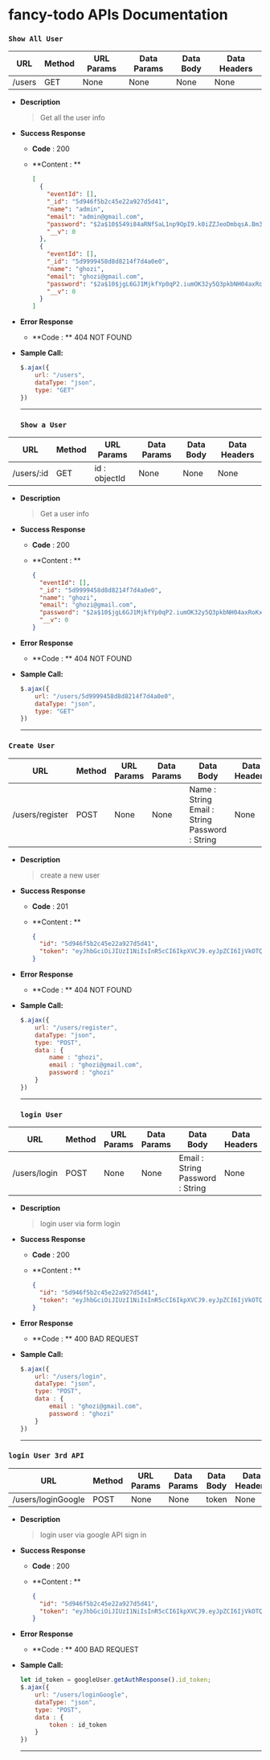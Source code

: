 # fancy-todo APIs Documentation

### `Show All User`

| URL    | Method | URL Params | Data Params | Data Body | Data Headers |
| ------ | ------ | ---------- | ----------- | --------- | ------------ |
| /users | GET    | None       | None        | None      | None         |

- **Description**

  > Get all the user info

- **Success Response**

  - **Code** : 200

  - **Content : **

    ```json
    [
      {
        "eventId": [],
        "_id": "5d946f5b2c45e22a927d5d41",
        "name": "admin",
        "email": "admin@gmail.com",
        "password": "$2a$10$549i84aRNfSaL1np9OpI9.k0iZZJeoDmbqsA.Bm3EnpllDRsuvCc.",
        "__v": 0
      },
      {
        "eventId": [],
        "_id": "5d9999458d8d8214f7d4a0e0",
        "name": "ghozi",
        "email": "ghozi@gmail.com",
        "password": "$2a$10$jgL6GJ1MjkfYp0qP2.iumOK32y5Q3pkbNH04axRoKxrdUIGRV.XDm",
        "__v": 0
      }
    ] 
    ```
  
- **Error Response**

  - **Code : ** 404 NOT FOUND

- **Sample Call:**

  ```javascript
  $.ajax({
      url: "/users",
      dataType: "json",
      type: "GET"
  })
  ```
  ------
  
  ### `Show a User`

| URL        | Method | URL Params    | Data Params | Data Body | Data Headers |
| ---------- | ------ | ------------- | ----------- | --------- | ------------ |
| /users/:id | GET    | id : objectId | None        | None      | None         |

- **Description**

  > Get  a user info

- **Success Response**

  - **Code** : 200

  - **Content : **

    ```json
    {
      "eventId": [],
      "_id": "5d9999458d8d8214f7d4a0e0",
      "name": "ghozi",
      "email": "ghozi@gmail.com",
      "password": "$2a$10$jgL6GJ1MjkfYp0qP2.iumOK32y5Q3pkbNH04axRoKxrdUIGRV.XDm",
      "__v": 0
    } 
    ```
  
- **Error Response**

  - **Code : ** 404 NOT FOUND

- **Sample Call:**

  ```javascript
  $.ajax({
      url: "/users/5d9999458d8d8214f7d4a0e0",
      dataType: "json",
      type: "GET"
  })
  ```
  ------

### `Create User`

| URL             | Method | URL Params | Data Params | Data Body                                                | Data Headers |
| --------------- | ------ | ---------- | ----------- | -------------------------------------------------------- | ------------ |
| /users/register | POST   | None       | None        | Name : String<br />Email : String<br />Password : String | None         |

- **Description**

  > create a new user

- **Success Response**

  - **Code** : 201

  - **Content : **

    ```json
    {
      "id": "5d946f5b2c45e22a927d5d41",
      "token": "eyJhbGciOiJIUzI1NiIsInR5cCI6IkpXVCJ9.eyJpZCI6IjVkOTQ2ZjViMmM0NWUyMmE5MjdkNWQ0MSIsImlhdCI6MTU3MDM0ODQ3MX0.xbuiWpzbd83JHGY3FtuLmA8HrLe32mwa0Fo9EA4C5D4"
    } 
    ```
  
- **Error Response**

  - **Code : ** 404 NOT FOUND

- **Sample Call:**

  ```javascript
  $.ajax({
      url: "/users/register",
      dataType: "json",
      type: "POST",
      data : {
          name : "ghozi",
          email : "ghozi@gmail.com",
          password : "ghozi"
      }
  })
  ```
  ------
  
  ### `login User`

| URL          | Method | URL Params | Data Params | Data Body                             | Data Headers |
| ------------ | ------ | ---------- | ----------- | ------------------------------------- | ------------ |
| /users/login | POST   | None       | None        | Email : String<br />Password : String | None         |

- **Description**

  > login  user via form login

- **Success Response**

  - **Code** : 200

  - **Content : **

    ```json
    {
      "id": "5d946f5b2c45e22a927d5d41",
      "token": "eyJhbGciOiJIUzI1NiIsInR5cCI6IkpXVCJ9.eyJpZCI6IjVkOTQ2ZjViMmM0NWUyMmE5MjdkNWQ0MSIsImlhdCI6MTU3MDM0ODQ3MX0.xbuiWpzbd83JHGY3FtuLmA8HrLe32mwa0Fo9EA4C5D4"
    }
    ```
  
- **Error Response**

  - **Code : ** 400 BAD REQUEST

- **Sample Call:**

  ```javascript
  $.ajax({
      url: "/users/login",
      dataType: "json",
      type: "POST",
      data : {
          email : "ghozi@gmail.com",
          password : "ghozi"
      }
  })
  ```
  ------

### `login User 3rd API`

| URL                | Method | URL Params | Data Params | Data Body | Data Headers |
| ------------------ | ------ | ---------- | ----------- | --------- | ------------ |
| /users/loginGoogle | POST   | None       | None        | token     | None         |

- **Description**

  > login  user via google API sign in

- **Success Response**

  - **Code** : 200

  - **Content : **

    ```json
    {
      "id": "5d946f5b2c45e22a927d5d41",
      "token": "eyJhbGciOiJIUzI1NiIsInR5cCI6IkpXVCJ9.eyJpZCI6IjVkOTQ2ZjViMmM0NWUyMmE5MjdkNWQ0MSIsImlhdCI6MTU3MDM0ODQ3MX0.xbuiWpzbd83JHGY3FtuLmA8HrLe32mwa0Fo9EA4C5D4"
    }
    ```
  
- **Error Response**

  - **Code : ** 400 BAD REQUEST

- **Sample Call:**

  ```javascript
  let id_token = googleUser.getAuthResponse().id_token;
  $.ajax({
      url: "/users/loginGoogle",
      dataType: "json",
      type: "POST",
      data : {
          token : id_token
      }
  })
  ```
  ------
